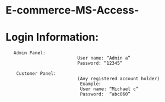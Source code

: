 # E-commerce-MS-Access-
# Login Information:
       Admin Panel:
                               User name: “Admin a”
                               Password: “12345”
                
        Customer Panel:
                               (Any registered account holder)
                                Example:
                                User name: “Michael c”
                                Password:  “abc060”


